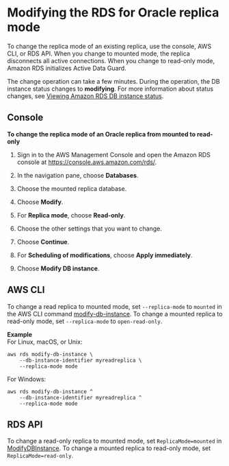 # Modifying the RDS for Oracle replica mode<a name="oracle-read-replicas.changing-replica-mode"></a>

To change the replica mode of an existing replica, use the console, AWS CLI, or RDS API\. When you change to mounted mode, the replica disconnects all active connections\. When you change to read\-only mode, Amazon RDS initializes Active Data Guard\.

The change operation can take a few minutes\. During the operation, the DB instance status changes to **modifying**\. For more information about status changes, see [Viewing Amazon RDS DB instance status](accessing-monitoring.md#Overview.DBInstance.Status)\.

## Console<a name="oracle-read-replicas.changing-replica-mode.console"></a>

**To change the replica mode of an Oracle replica from mounted to read\-only**

1. Sign in to the AWS Management Console and open the Amazon RDS console at [https://console\.aws\.amazon\.com/rds/](https://console.aws.amazon.com/rds/)\.

1. In the navigation pane, choose **Databases**\.

1. Choose the mounted replica database\.

1. Choose **Modify**\.

1. For **Replica mode**, choose **Read\-only**\.

1. Choose the other settings that you want to change\.

1. Choose **Continue**\.

1. For **Scheduling of modifications**, choose **Apply immediately**\.

1. Choose **Modify DB instance**\.

## AWS CLI<a name="oracle-read-replicas.changing-replica-mode.cli"></a>

To change a read replica to mounted mode, set `--replica-mode` to `mounted` in the AWS CLI command [modify\-db\-instance](https://docs.aws.amazon.com/cli/latest/reference/rds/modify-db-instance.html)\. To change a mounted replica to read\-only mode, set `--replica-mode` to `open-read-only`\.

**Example**  
For Linux, macOS, or Unix:  

```
aws rds modify-db-instance \
    --db-instance-identifier myreadreplica \
    --replica-mode mode
```
For Windows:  

```
aws rds modify-db-instance ^
    --db-instance-identifier myreadreplica ^
    --replica-mode mode
```

## RDS API<a name="oracle-read-replicas.changing-replica-mode.api"></a>

To change a read\-only replica to mounted mode, set `ReplicaMode=mounted` in [ModifyDBInstance](https://docs.aws.amazon.com/AmazonRDS/latest/APIReference/API_CreateDBInstanceReadReplica.html)\. To change a mounted replica to read\-only mode, set `ReplicaMode=read-only`\.